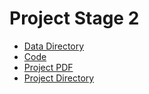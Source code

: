 # Project Stage 2

- [Data Directory](https://github.com/pjmartinkus/CS_839_DataScience/tree/master/Stage2/Data)
- [Code](https://github.com/pjmartinkus/CS_839_DataScience/tree/master/Stage2/HW2)
- [Project PDF](https://github.com/pjmartinkus/CS_839_DataScience/blob/master/Stage2/Stage2.pdf)
- [Project Directory](https://github.com/pjmartinkus/CS_839_DataScience/tree/master/Stage2)
